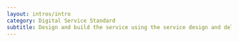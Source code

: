 ```yaml
---
layout: intros/intro
category: Digital Service Standard
subtitle: Design and build the service using the service design and delivery process, taking an agile and user-centred approach.
---
```

